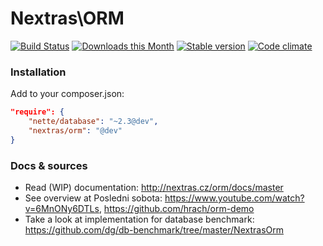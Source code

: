 Nextras\ORM
===========

[![Build Status](https://travis-ci.org/nextras/orm.svg?branch=master)](https://travis-ci.org/nextras/orm)
[![Downloads this Month](https://img.shields.io/packagist/dm/nextras/orm.svg)](https://packagist.org/packages/nextras/orm)
[![Stable version](http://img.shields.io/packagist/v/nextras/orm.svg)](https://packagist.org/packages/nextras/orm)
[![Code climate](http://img.shields.io/codeclimate/github/nextras/orm.svg)](https://codeclimate.com/github/nextras/orm)


### Installation

Add to your composer.json:

```json
"require": {
	"nette/database": "~2.3@dev",
	"nextras/orm": "@dev"
}
```

### Docs & sources

- Read (WIP) documentation: http://nextras.cz/orm/docs/master
- See overview at Posledni sobota: https://www.youtube.com/watch?v=6MnONy6DTLs, https://github.com/hrach/orm-demo
- Take a look at implementation for database benchmark: https://github.com/dg/db-benchmark/tree/master/NextrasOrm
